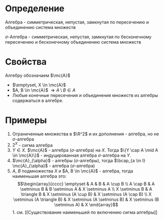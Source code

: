 # Определение
Алгебра - симметрическая, непустая, замкнутая по пересечению и объединению система множеств

$\sigma$-Алгебра - симметрическая, непустая, замкнутая по бесконечному пересечению и бесконечному объединению система множеств
# Свойства
Алгебру обозначаем $\mc{A}$
+ $\emptyset, X \in \mc{A}$ 
+ $A, B \in \mc{A}$ $\Rightarrow A \setminus B \in A$
+ Любые конечные пересечения и объединения множеств из алгебры содержаться в алгебре.
# Примеры
1. Ограниченные множества в $\R^2$ и их дополнения - алгебра, но не $\sigma$-алгебра
2. $2^X$ - сигма алгебра
3. $Y \in X$. $\mc{A}$ - алгебра ($\sigma$-алгебра) на $X$. Тогда $\{Y \cap A \mid A \in \mc{A}\}$ - индуцированная алгебра $\sigma$-алгебра на $Y$.
4. $\mc{A}_{\alpha}$ - алгебры ($\sigma$-алгебры), тогда $\bcap_{a \in I} \mc{A}_{\alpha}$ - алгебра  ($\sigma$-алгебра)
5. $A$, $B$ подмножества $X$ и $A, B \in \mc{A}$ - алгебра, тогда наименьшая алгебра это:
   $$\begin{array}{cccc}
   \emptyset & A & B & A \cup B \\ A \cap B &
   A \setminus B & B \setminus A & X \setminus A \\
   X \setminus B & A \triangle B & X \setminus (A \cup B) & X \setminus (A \cap B) \\
X \setminus (A \triangle B) & X \setminus (A \setminus B) & X  \setminus (B \setminus A) & X
   \end{array}$$
	   1. см. [[Существование наименьшей по включению сигма алгебры]]